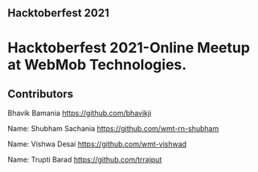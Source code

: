 Hacktoberfest 2021
-------------------------

# Hacktoberfest 2021-Online Meetup at WebMob Technologies.

## Contributors


Bhavik Bamania 
https://github.com/bhavikji

Name: Shubham Sachania
https://github.com/wmt-rn-shubham

Name: Vishwa Desai
https://github.com/wmt-vishwad

Name: Trupti Barad
https://github.com/trrajput
